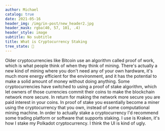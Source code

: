 ```yaml
---
author: Michael
catalog: true
date: 2021-05-16
header_img: /img/in-post/new_header2.jpg
header_mask: rgba(40, 57, 101, .4)
header_style: image
subtitle: No subtitle
title: What is Cryptocurrency Staking
tree_state: 🌱
---
```


Older cryptocurrencies like Bitcoin use an algorithm called proof of work, which is what people think of when they think of mining. There's actually a new kind of mining where you don't need any of your own hardware, it's much more energy efficient for the environment, and it has the potential to make a solid amount of money without doing anything. Some cryptocurrencies have switched to using a proof of stake algorithm, which let owners of those currencies commit their coins to make the blockchain network more secure. In return for making the network more secure you are paid interest in your coins. In proof of stake you essentially become a miner using the cryptocurrency that you own, instead of some computational mining machine. In order to actually stake a cryptocurrency I'd recommend some trading platform or software that supports staking. I use is Kraken, it's how I stake my Polkadot cryptocurrency. I think the UI is kind of ugly.